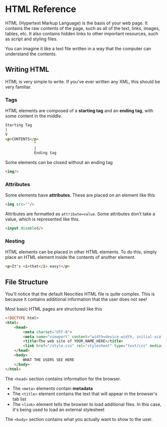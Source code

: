 # HTML Reference

HTML (Hypertext Markup Language) is the basis of your web page. It contains the raw contents of the page, such as all of the text, links, images, tables, etc. It also contains hidden links to other important resources, such as script and styling files.

You can imagine it like a text file written in a way that the computer can understand the contents. 

## Writing HTML
HTML is very simple to write. If you've ever written any XML, this should be very familiar.

### Tags

HTML elements are composed of a **starting tag** and an **ending tag**, with some content in the middle.

```html
Starting Tag
|
V
<p>CONTENTS</p>
             ^
             |
             Ending tag
```

Some elements can be closed without an ending tag

```html
<img/>
```

### Attributes

Some elements have **attributes**. These are placed on an element like this

```html
<img src=""/>
```

Attributes are formatted as `attribute=value`. Some attributes don't take a value, which is represented like this.

```html
<input disabled/>
```

### Nesting
HTML elements can be placed in other HTML elements. To do this, simply place an HTML element inside the contents of another element.

```html
<p>It's <i>that</i> easy!</p>
```

## File Structure

You'll notice that the default Neocities HTML file is quite complex. This is because it contains additional information that the user does not see! 

Most basic HTML pages are structured like this
```html
<!DOCTYPE html>
<html>
    <head>
        <meta charset="UTF-8">
        <meta name="viewport" content="width=device-width, initial-scale=1.0">
        <title>The web site of YOUR_NAME_HERE</title>
        <link href="/style.css" rel="stylesheet" type="text/css" media="all">
    </head>
    <body>
        WHAT THE USERS SEE HERE
    </body>
</html>
```

The `<head>` section contains information for the browser. 
- The `<meta>` elements contain **metadata**
- The `<title>` element contains the text that will appear in the browser's tab list
- The `<link>` element tells the browser to load additional files. In this case, it's being used to load an external stylesheet 

The `<body>` section contains what you actually want to show to the user.